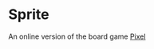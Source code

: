 # Sprite

An online version of the board game [Pixel](https://en.wikipedia.org/wiki/Pixel_(board_game))
